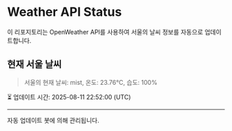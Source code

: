 
# Weather API Status

이 리포지토리는 OpenWeather API를 사용하여 서울의 날씨 정보를 자동으로 업데이트합니다.

## 현재 서울 날씨
> 서울의 현재 날씨: mist, 온도: 23.76°C, 습도: 100%

⏳ 업데이트 시간: 2025-08-11 22:52:00 (UTC)

---
자동 업데이트 봇에 의해 관리됩니다.
